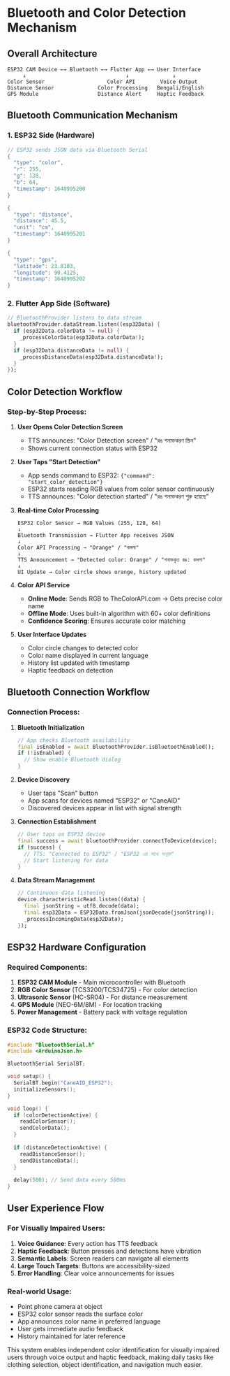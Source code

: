 # Bluetooth and Color Detection Mechanism

## Overall Architecture

```
ESP32 CAM Device ←→ Bluetooth ←→ Flutter App ←→ User Interface
     ↓                                ↓              ↓
Color Sensor                    Color API        Voice Output
Distance Sensor              Color Processing   Bengali/English
GPS Module                   Distance Alert     Haptic Feedback
```

## Bluetooth Communication Mechanism

### 1. **ESP32 Side (Hardware)**
```c
// ESP32 sends JSON data via Bluetooth Serial
{
  "type": "color",
  "r": 255,
  "g": 128,
  "b": 64,
  "timestamp": 1640995200
}

{
  "type": "distance", 
  "distance": 45.5,
  "unit": "cm",
  "timestamp": 1640995201
}

{
  "type": "gps",
  "latitude": 23.8103,
  "longitude": 90.4125,
  "timestamp": 1640995202
}
```

### 2. **Flutter App Side (Software)**
```dart
// BluetoothProvider listens to data stream
bluetoothProvider.dataStream.listen((esp32Data) {
  if (esp32Data.colorData != null) {
    _processColorData(esp32Data.colorData!);
  }
  if (esp32Data.distanceData != null) {
    _processDistanceData(esp32Data.distanceData!);
  }
});
```

## Color Detection Workflow

### Step-by-Step Process:

1. **User Opens Color Detection Screen**
   - TTS announces: "Color Detection screen" / "রঙ শনাক্তকরণ স্ক্রিন"
   - Shows current connection status with ESP32

2. **User Taps "Start Detection"**
   - App sends command to ESP32: `{"command": "start_color_detection"}`
   - ESP32 starts reading RGB values from color sensor continuously
   - TTS announces: "Color detection started" / "রঙ শনাক্তকরণ শুরু হয়েছে"

3. **Real-time Color Processing**
   ```
   ESP32 Color Sensor → RGB Values (255, 128, 64)
   ↓
   Bluetooth Transmission → Flutter App receives JSON
   ↓
   Color API Processing → "Orange" / "কমলা"
   ↓
   TTS Announcement → "Detected color: Orange" / "শনাক্তকৃত রঙ: কমলা"
   ↓
   UI Update → Color circle shows orange, history updated
   ```

4. **Color API Service**
   - **Online Mode**: Sends RGB to TheColorAPI.com → Gets precise color name
   - **Offline Mode**: Uses built-in algorithm with 60+ color definitions
   - **Confidence Scoring**: Ensures accurate color matching

5. **User Interface Updates**
   - Color circle changes to detected color
   - Color name displayed in current language
   - History list updated with timestamp
   - Haptic feedback on detection

## Bluetooth Connection Workflow

### Connection Process:

1. **Bluetooth Initialization**
   ```dart
   // App checks Bluetooth availability
   final isEnabled = await BluetoothProvider.isBluetoothEnabled();
   if (!isEnabled) {
     // Show enable Bluetooth dialog
   }
   ```

2. **Device Discovery**
   - User taps "Scan" button
   - App scans for devices named "ESP32" or "CaneAID"
   - Discovered devices appear in list with signal strength

3. **Connection Establishment**
   ```dart
   // User taps on ESP32 device
   final success = await bluetoothProvider.connectToDevice(device);
   if (success) {
     // TTS: "Connected to ESP32" / "ESP32 এর সাথে সংযুক্ত"
     // Start listening for data
   }
   ```

4. **Data Stream Management**
   ```dart
   // Continuous data listening
   device.characteristicRead.listen((data) {
     final jsonString = utf8.decode(data);
     final esp32Data = ESP32Data.fromJson(jsonDecode(jsonString));
     _processIncomingData(esp32Data);
   });
   ```

## ESP32 Hardware Configuration

### Required Components:
1. **ESP32 CAM Module** - Main microcontroller with Bluetooth
2. **RGB Color Sensor** (TCS3200/TCS34725) - For color detection
3. **Ultrasonic Sensor** (HC-SR04) - For distance measurement
4. **GPS Module** (NEO-6M/8M) - For location tracking
5. **Power Management** - Battery pack with voltage regulation

### ESP32 Code Structure:
```c
#include "BluetoothSerial.h"
#include <ArduinoJson.h>

BluetoothSerial SerialBT;

void setup() {
  SerialBT.begin("CaneAID_ESP32");
  initializeSensors();
}

void loop() {
  if (colorDetectionActive) {
    readColorSensor();
    sendColorData();
  }
  
  if (distanceDetectionActive) {
    readDistanceSensor();
    sendDistanceData();
  }
  
  delay(500); // Send data every 500ms
}
```

## User Experience Flow

### For Visually Impaired Users:

1. **Voice Guidance**: Every action has TTS feedback
2. **Haptic Feedback**: Button presses and detections have vibration
3. **Semantic Labels**: Screen readers can navigate all elements
4. **Large Touch Targets**: Buttons are accessibility-sized
5. **Error Handling**: Clear voice announcements for issues

### Real-world Usage:
- Point phone camera at object
- ESP32 color sensor reads the surface color
- App announces color name in preferred language
- User gets immediate audio feedback
- History maintained for later reference

This system enables independent color identification for visually impaired users through voice output and haptic feedback, making daily tasks like clothing selection, object identification, and navigation much easier.
